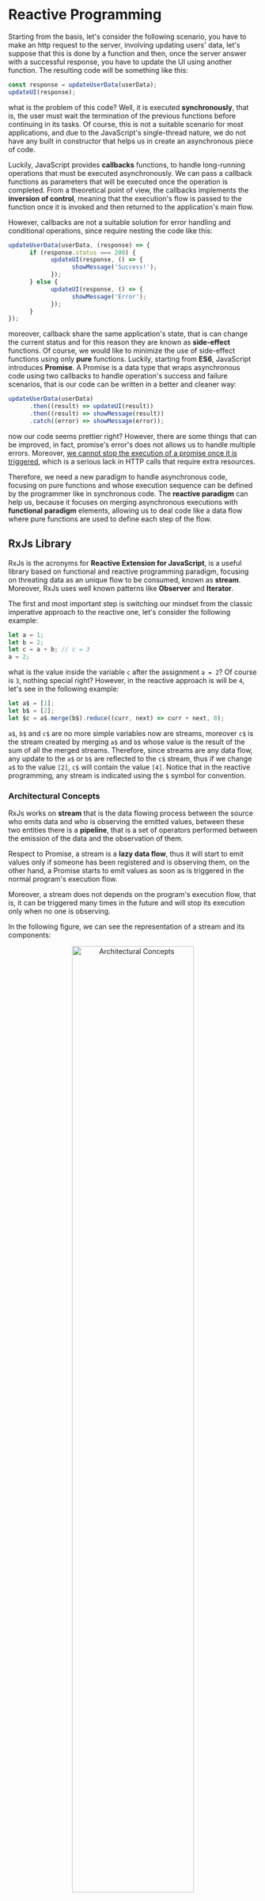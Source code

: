 # Reactive Programming

Starting from the basis, let's consider the following scenario, you have to make an http request to the server, involving updating users' data, let's suppose that this is done by a function and then, once the server answer with a successful response, you have to update the UI using another function. The resulting code will be something like this:

```javascript
const response = updateUserData(userData);
updateUI(response);
```

what is the problem of this code? Well, it is executed **synchronously**, that is, the user must wait the termination of the previous functions before continuing in its tasks. Of course, this is not a suitable scenario for most applications, and due to the JavaScript's single-thread nature, we do not have any built in constructor that helps us in create an asynchronous piece of code.

Luckily, JavaScript provides **callbacks** functions, to handle long-running operations that must be executed asynchronously. We can pass a callback functions as parameters that will be executed once the operation is completed. From a theoretical point of view, the callbacks implements the **inversion of control**, meaning that the execution's flow is passed to the function once it is invoked and then returned to the application's main flow.

However, callbacks are not a suitable solution for error handling and conditional operations, since require nesting the code like this:

```javascript
updateUserData(userData, (response) => {
      if (response.status === 200) {
            updateUI(response, () => {
                  showMessage('Success!');
            });
      } else {
            updateUI(response, () => {
                  showMessage('Error');
            });
      }
});
```

moreover, callback share the same application's state, that is can change the current status and for this reason they are known as **side-effect** functions. Of course, we would like to minimize the use of side-effect functions using only **pure** functions. Luckily, starting from **ES6**, JavaScript introduces **Promise**. A Promise is a data type that wraps asynchronous code using two callbacks to handle operation's success and failure scenarios, that is our code can be written in a better and cleaner way:

```javascript
updateUserData(userData)
      .then((result) => updateUI(result))
      .then((result) => showMessage(result))
      .catch((error) => showMessage(error));
```

now our code seems prettier right? However, there are some things that can be improved, in fact, promise's error's does not allows us to handle multiple errors. Moreover, <u>we cannot stop the execution of a promise once it is triggered</u>, which is a serious lack in HTTP calls that require extra resources.

Therefore, we need a new paradigm to handle asynchronous code, focusing on pure functions and whose execution sequence can be defined by the programmer like in synchronous code. The **reactive paradigm** can help us, because it focuses on merging asynchronous executions with **functional paradigm** elements, allowing us to deal code like a data flow where pure functions are used to define each step of the flow.

## RxJs Library

RxJs is the acronyms for **Reactive Extension for JavaScript**, is a useful library based on functional and reactive programming paradigm, focusing on threating data as an unique flow to be consumed, known as **stream**. Moreover, RxJs uses well known patterns like **Observer** and **Iterator**.

The first and most important step is switching our mindset from the classic imperative approach to the reactive one, let's consider the following example:

```javascript
let a = 1;
let b = 2;
let c = a + b; // c = 3
a = 2;
```

what is the value inside the variable `c` after the assignment `a = 2`? Of course is `3`, nothing special right? However, in the reactive approach is will be `4`, let's see in the following example:

```javascript
let a$ = [1];
let b$ = [2];
let $c = a$.merge(b$).reduce((curr, next) => curr + next, 0);
```

`a$`, `b$` and `c$` are no more simple variables now are streams, moreover `c$` is the stream created by merging `a$` and `b$` whose value is the result of the sum of all the merged streams. Therefore, since streams are any data flow, any update to the `a$` or `b$` are reflected to the `c$` stream, thus if we change `a$` to the value `[2]`, `c$` will contain the value `[4]`. Notice that in the reactive programming, any stream is indicated using the `$` symbol for convention.

### Architectural Concepts

RxJs works on **stream** that is the data flowing process between the source who emits data and who is observing the emitted values, between these two entities there is a **pipeline**, that is a set of operators performed between the emission of the data and the observation of them.

Respect to Promise, a stream is a **lazy data flow**, thus it will start to emit values only if someone has been registered and is observing them, on the other hand, a Promise starts to emit values as soon as is triggered in the normal program's execution flow.

Moreover, a stream does not depends on the program's execution flow, that is, it can be triggered many times in the future and will stop its execution only when no one is observing.

In the following figure, we can see the representation of a stream and its components:

<p align="center">
    <img src="./assets/Architectural Concepts.png" alt="Architectural Concepts" style="width:70%">
</p>

- The **observable** is the source of the data that emit values and whose can be observed, technically, it is known also as **producer**.

- The values emitted by the observable flows in a **pipe** where some **operators** can be used to transform data before reaching their final destination. There is no limit on the number of operators that can be add in a pipe, moreover, the operators are pure functions as in functional programming.

- Last, the entity who is observing values emitted by the observable is the **observer**, known as the **consumer**.

As you can see, the data can flow starting only from the producer and reaching the consumer as final destination, it is not possible to create an alternative flow. Moreover, as you can see, once a consumer is attached looking for values emitted by a producer, the values can be emitted in time independently by the program's main flow.

## Observer Design Pattern

RxJs and Reactive Programming are based on the [`Observer Design Pattern`](https://en.wikipedia.org/wiki/Observer_pattern#:~:text=In%20software%20design%20and%20engineering,calling%20one%20of%20their%20methods.), in this section we are going to examine this Design Pattern and we will show an example of it in the [`index.ts`](./index.ts) file.

Sometimes we have to define a sort of dependency between our project's entities, moreover we would like to notify to each of these entities any updates that occur in another one. From a software perspective, we would like to have high levels of **cohesion** and low levels of **coupling**. That is, low level of coupling means that any changes in an entity must not affect any other, and high level of cohesion means that an entity must focus on a single purpose.

Consider the following scenario: there is a set of devices connected to a temperature sensor, any new device can be connected to the sensor without additional effort, and any status change of the temperature must be notified from the sensor to each connected device. Observer describes how this scenario can be implemented, creating the relationships between the emitter of the events (that is the temperature sensor) and the listeners (the devices). Sometimes you probably heard about this interaction as **publish-subscribe**.

Let's see now how the pattern is concretely implemented:

<p align="center">
    <img src="./assets/Observer.png" alt="Observer Design Pattern" style="width:70%">
</p>

there are two main entities in that UML diagram, the **Subject** and the **Observer**, the former is the source of events that a Observer can listen and change its internal state. The Subject contains a list of subscribed Observer to inform them when new values are going to be emitted. The **ConcreteSubject** is the actual Subject that emits events, and contains a list of Observer to which notify the updates. Finally, the **ConcreteObserver** is the real Observer containing an internal state.

That is, the pattern can be useful in the following scenarios:

- When we would like to have a relationship between objects without knowing the exact number of entities involved.
- When updates must be notified in a broadcast manner to each object connected to a specific one.

moreover, there are pros and cons in using this pattern:

- There is a **weak relationship** between Subjects and Observers, that is, an Observer from another level of part of the project, can listen for changes emitted by the Subject in another part. There is no need to change the code if there is no more the relationship between the Observer and the Subject.

- Changes from the Subject and emitted to each Observer using **broadcast communication** without the Subject knows who is listening for them.

- However, without knowing who is listening for changes, some updates can cause errors and having an excessive cost for some of the Observers.

Now, we will show an example of this pattern in a real example. Notice that we are going to use names that are used in RxJs to describe how these elements works in the library. Let's consider the previous example of the sensor and the devices, starting from creating the interfaces Observer and Subject, however, we would like to trace the subscription of the Observer in the Subject using an uuid created each time in the Observer. The abstract classes that we will use as Subject and Observer are the following:

```typescript
abstract class Subject<T> {
      private readonly observers: Array<Observer<T>>;

      public constructor() {
            this.observers = new Array<Observer<T>>();
      }

      public abstract subscribe(observer: Observer<T>): void;
      public abstract emit(value: T): void;
      public abstract close(): void;
}

abstract class Observer<T> {
      private readonly uuid: string;

      public constructor() {
            this.uuid = uuidv4();
      }

      public abstract next(value: T): void;
      public abstract closed(): void;
}
```

now, we are going the create the concrete classes that simulate the Sensor and the Devices. The sensor must implement the Subject class, and will emit strings representing the numeric value of the temperature. Each time a new value is detected from the Sensor, is notified to each registered Observer. However, if someone is disconnecting the Sensor from the network (invoking the `close` method), the new status will be notified to each attached Device, and then a variable will be used to avoid emission of new temperature's values.

```typescript
class Sensor extends Subject<string> {
      public constructor() {
            super();
      }

      public override subscribe(observer: Observer<string>): void {
            this.observers.push(observer);
      }
      public override emit(value: string): void {
            if (!this.isClosed) {
                  this.observers.forEach((observer) => observer.next(value));
            }
      }

      public override close(): void {
            if (!this.isClosed) {
                  this.observers.forEach((observer) => observer.closed());
                  this.isClosed = true;
            }
      }
}
```

let's consider now the two ConcreteObservable represented by the classes `IOSDevice` and `AndroidDevice` both extending the class `Observable`. Each device implements its version of the `next` method, and each one has a different internal state that is represented by the values emitted from the Sensor, and having some statistical measurements of the temperatures emitted from the Subject:

```typescript
class AndroidDevice extends Observer<string> {
      private readonly temperatures: Array<string>;

      public constructor() {
            super();
            this.temperatures = [];
      }

      public get mean() {
            return this.temperatures
                  .map((temperature) => parseInt(temperature) / this.temperatures.length)
                  .reduce((acc, temperature) => acc + temperature, 0);
      }

      public override next(value: string): void {
            this.temperatures.push(value);
            console.log(`[AndroidDevice] - temperature ${value}`);
      }

      public override closed(): void {
            console.log('The sensor is disconnected!');
      }
}

class IOSDevice extends Observer<string> {
      private readonly temperatures: Array<string>;

      public constructor() {
            super();
            this.temperatures = [];
      }

      public get min() {
            return this.temperatures
                  .sort((aTemperature, bTemperature) => parseInt(aTemperature) - parseInt(bTemperature))
                  .at(0);
      }

      public get max() {
            return this.temperatures
                  .sort((aTemperature, bTemperature) => parseInt(bTemperature) - parseInt(aTemperature))
                  .at(0);
      }

      public override next(value: string): void {
            this.temperatures.push(value);
            console.log(`[IOS] - temperature ${value}`);
      }

      public override closed(): void {
            console.log('The sensor is disconnected!');
      }
}
```

Therefore, as you will see from the complete example shown in [`index.ts`](./index.ts), after that a ConcreteObserver is subscripted to the Subject, the `next` function will be triggered and after that the Sensor has been disconnected, each Device will not listen for additional values, even if some values will be emitted from the Sensor later.
